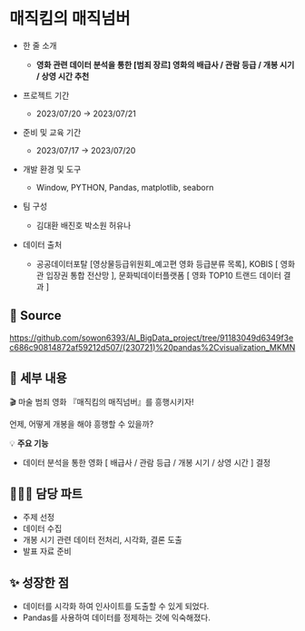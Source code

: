 # 매직킴의 매직넘버

- 한 줄 소개
  - **영화 관련 데이터 분석을 통한 [범죄 장르] 영화의 배급사 / 관람 등급 / 개봉 시기 / 상영 시간 추천**
    
- 프로젝트 기간
  - 2023/07/20 → 2023/07/21
- 준비 및 교육 기간
  - 2023/07/17 → 2023/07/20
- 개발 환경 및 도구
  - Window, PYTHON, Pandas, matplotlib, seaborn
- 팀 구성
  - 김대환 배진호 박소원 허유나
- 데이터 출처
  - 공공데이터포탈 [영상물등급위원회_예고편 영화 등급분류 목록], KOBIS [ 영화관 입장권 통합 전산망 ], 문화빅데이터플랫폼 [ 영화 TOP10 트랜드 데이터 결과 ]

## 🔗 **Source**
https://github.com/sowon6393/AI_BigData_project/tree/91183049d6349f3ec686c90814872af59212d507/(230721)%20pandas%2Cvisualization_MKMN

## 💖 세부 내용

<aside>
🎬 마술 범죄 영화 『매직킴의 매직넘버』를 흥행시키자!

  
언제, 어떻게 개봉을 해야 흥행할 수 있을까?

💡 **주요 기능**
- 데이터 분석을 통한 영화 [ 배급사 / 관람 등급 / 개봉 시기 / 상영 시간 ] 결정


## 👩🏻‍💼 담당 파트

- 주제 선정
- 데이터 수집
- 개봉 시기 관련 데이터 전처리, 시각화, 결론 도출
- 발표 자료 준비

## ✨ 성장한 점

- 데이터를 시각화 하여 인사이트를 도출할 수 있게 되었다.
- Pandas를 사용하여 데이터를 정제하는 것에 익숙해졌다.
